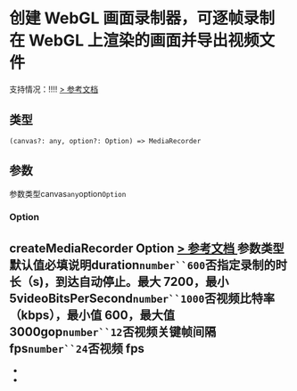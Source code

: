 # 创建 WebGL 画面录制器，可逐帧录制在 WebGL 上渲染的画面并导出视频文件
支持情况：!!!!
[> 参考文档
](https://developers.weixin.qq.com/miniprogram/dev/api/media/media-recorder/wx.createMediaRecorder.html)
## 类型[​](createMediaRecorder.html#类型)
```tsx
(canvas?: any, option?: Option) => MediaRecorder
```

## 参数[​](createMediaRecorder.html#参数)
参数类型canvas`any`option`Option`
### Option[​](createMediaRecorder.html#option)
createMediaRecorder Option
[> 参考文档
](https://developers.weixin.qq.com/miniprogram/dev/api/media/media-recorder/wx.createMediaRecorder.html)
参数类型默认值必填说明duration`number``600`否指定录制的时长（s)，到达自动停止。最大 7200，最小 5videoBitsPerSecond`number``1000`否视频比特率（kbps），最小值 600，最大值 3000gop`number``12`否视频关键帧间隔fps`number``24`否视频 fps
- 
- 

-
